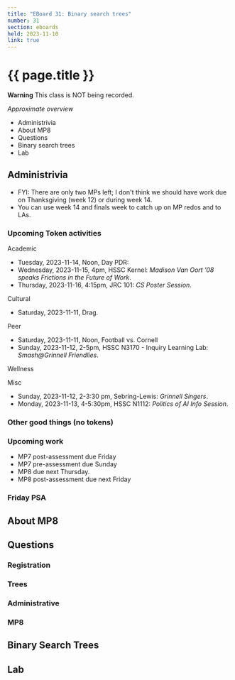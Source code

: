 ```yaml
---
title: "EBoard 31: Binary search trees"
number: 31
section: eboards
held: 2023-11-10
link: true
---
```

# {{ page.title }}

**Warning** This class is NOT being recorded.

_Approximate overview_

* Administrivia
* About MP8
* Questions
* Binary search trees
* Lab

Administrivia
-------------

* FYI: There are only two MPs left; I don't think we should have work
  due on Thanksgiving (week 12) or during week 14.
* You can use week 14 and finals week to catch up on MP redos and
  to LAs.

### Upcoming Token activities

Academic

* Tuesday, 2023-11-14, Noon, Day PDR: 
* Wednesday, 2023-11-15, 4pm, HSSC Kernel: _Madison Van Oort ’08 speaks
  Frictions in the Future of Work_.
* Thursday, 2023-11-16, 4:15pm, JRC 101:  _CS Poster Session_.

Cultural

* Saturday, 2023-11-11, Drag.

Peer

* Saturday, 2023-11-11, Noon, Football vs. Cornell
* Sunday, 2023-11-12, 2-5pm, HSSC N3170 - Inquiry Learning Lab: 
  _Smash@Grinnell Friendlies_.

Wellness

Misc

* Sunday, 2023-11-12, 2-3:30 pm, Sebring-Lewis: _Grinnell Singers_.
* Monday, 2023-11-13, 4-5:30pm, HSSC N1112: _Politics of AI Info Session_.

### Other good things (no tokens)

### Upcoming work

* MP7 post-assessment due Friday
* MP7 pre-assessment due Sunday
* MP8 due next Thursday.  
* MP8 post-assessment due next Friday

### Friday PSA

About MP8
---------

Questions
---------

### Registration

### Trees

### Administrative

### MP8

Binary Search Trees
-------------------

Lab
---
